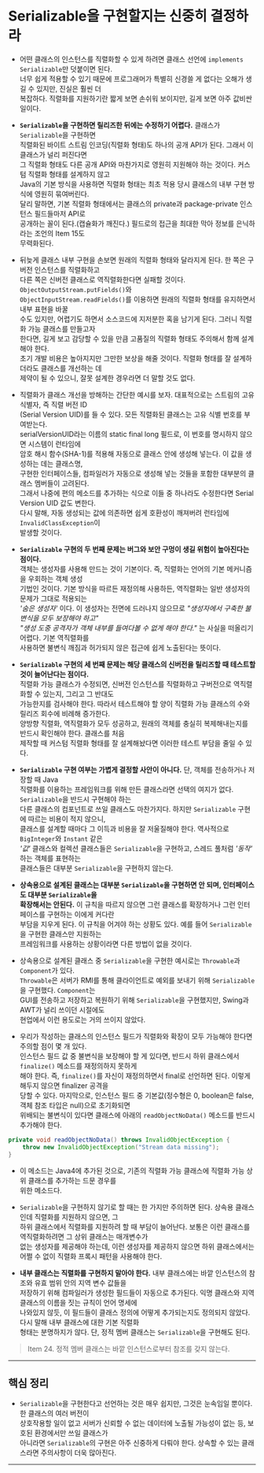# Serializable을 구현할지는 신중히 결정하라

- 어떤 클래스의 인스턴스를 직렬화할 수 있게 하려면 클래스 선언에 `implements Serializable`만 덧붙이면 된다.  
  너무 쉽게 적용할 수 있기 때문에 프로그래머가 특별히 신경쓸 게 없다는 오해가 생길 수 있지만, 진실은 훨씬 더  
  복잡하다. 직렬화를 지원하기란 짧게 보면 손쉬워 보이지만, 길게 보면 아주 값비싼 일이다.

- **`Serializable`을 구현하면 릴리즈한 뒤에는 수정하기 어렵다.** 클래스가 `Serializable`을 구현하면  
  직렬화된 바이트 스트림 인코딩(직렬화 형태)도 하나의 공개 API가 된다. 그래서 이 클래스가 널리 퍼진다면  
  그 직렬화 형태도 다른 공개 API와 마찬가지로 영원히 지원해야 하는 것이다. 커스텀 직렬화 형태를 설계하지 않고  
  Java의 기본 방식을 사용하면 직렬화 형태는 최초 적용 당시 클래스의 내부 구현 방식에 영원히 묶여버린다.  
  달리 말하면, 기본 직렬화 형태에서는 클래스의 private과 package-private 인스턴스 필드들마저 API로  
  공개하는 꼴이 된다.(캡슐화가 깨진다.) 필드로의 접근을 최대한 막아 정보를 은닉하라는 조언의 Item 15도  
  무력화된다.

- 뒤늦게 클래스 내부 구현을 손보면 원래의 직렬화 형태와 달라지게 된다. 한 쪽은 구 버전 인스턴스를 직렬화하고  
  다른 쪽은 신버전 클래스로 역직렬화한다면 실패할 것이다. `ObjectOutputStream.putFields()`와  
  `ObjectInputStream.readFields()`를 이용하면 원래의 직렬화 형태를 유지하면서 내부 표현을 바꿀  
  수도 있지만, 어렵기도 하면서 소스코드에 지저분한 혹을 남기게 된다. 그러니 직렬화 가능 클래스를 만들고자  
  한다면, 길게 보고 감당할 수 있을 만큼 고품질의 직렬화 형태도 주의해서 함께 설계해야 한다.  
  초기 개발 비용은 높아지지만 그만한 보상을 해줄 것이다. 직렬화 형태를 잘 설계하더라도 클래스를 개선하는 데  
  제약이 될 수 있으니, 잘못 설계한 경우라면 더 말할 것도 없다.

- 직렬화가 클래스 개선을 방해하는 간단한 예시를 보자. 대표적으로는 스트림의 고유 식별자, 즉 직렬 버전 ID  
  (Serial Version UID)를 들 수 있다. 모든 직렬화된 클래스는 고유 식별 번호를 부여받는다.  
  serialVersionUID라는 이름의 static final long 필드로, 이 번호를 명시하지 않으면 시스템이 런타임에  
  암호 해시 함수(SHA-1)를 적용해 자동으로 클래스 안에 생성해 넣는다. 이 값을 생성하는 데는 클래스명,  
  구현한 인터페이스들, 컴파일러가 자동으로 생성해 넣는 것들을 포함한 대부분의 클래스 멤버들이 고려된다.  
  그래서 나중에 편의 메소드를 추가하는 식으로 이들 중 하나라도 수정한다면 Serial Version UID 값도 변한다.  
  다시 말해, 자동 생성되는 값에 의존하면 쉽게 호환성이 깨져버려 런타임에 `InvalidClassException`이  
  발생할 것이다.

- **`Serializable` 구현의 두 번째 문제는 버그와 보안 구멍이 생길 위험이 높아진다는 점이다.**  
  객체는 생성자를 사용해 만드는 것이 기본이다. 즉, 직렬화는 언어의 기본 메커니즘을 우회하는 객체 생성  
  기법인 것이다. 기본 방식을 따르든 재정의해 사용하든, 역직렬화는 일반 생성자의 문제가 그대로 적용되는  
  _'숨은 생성자'_ 이다. 이 생성자는 전면에 드러나지 않으므로 _"생성자에서 구축한 불변식을 모두 보장해야 하고"_  
  _"생성 도중 공격자가 객체 내부를 들여다볼 수 없게 해야 한다."_ 는 사실을 떠올리기 어렵다. 기본 역직렬화를  
  사용하면 불변식 깨짐과 허가되지 않은 접근에 쉽게 노출된다는 뜻이다.

- **`Serializable` 구현의 세 번째 문제는 해당 클래스의 신버전을 릴리즈할 때 테스트할 것이 늘어난다는 점이다.**  
  직렬화 가능 클래스가 수정되면, 신버전 인스턴스를 직렬화하고 구버전으로 역직렬화할 수 있는지, 그리고 그 반대도  
  가능한지를 검사해야 한다. 따라서 테스트해야 할 양이 직렬화 가능 클래스의 수와 릴리즈 회수에 비례해 증가한다.  
  양방향 직렬화, 역직렬화가 모두 성공하고, 원래의 객체를 충실히 복제해내는지를 반드시 확인해야 한다. 클래스를 처음  
  제작할 때 커스텀 직렬화 형태를 잘 설계해놨다면 이러한 테스트 부담을 줄일 수 있다.

- **`Serializable` 구현 여부는 가볍게 결정할 사안이 아니다.** 단, 객체를 전송하거나 저장할 때 Java  
  직렬화를 이용하는 프레임워크를 위해 만든 클래스라면 선택의 여지가 없다. `Serializable`을 반드시 구현해야 하는  
  다른 클래스의 컴포넌트로 쓰일 클래스도 마찬가지다. 하지만 `Serializable` 구현에 따르는 비용이 적지 않으니,  
  클래스를 설계할 때마다 그 이득과 비용을 잘 저울질해야 한다. 역사적으로 `BigInteger`와 `Instant` 같은  
  _'값'_ 클래스와 컬렉션 클래스들은 `Serializable`을 구현하고, 스레드 풀처럼 _'동작'_ 하는 객체를 표현하는  
  클래스들은 대부분 `Serializable`을 구현하지 않는다.

- **상속용으로 설계된 클래스는 대부분 `Serializable`을 구현하면 안 되며, 인터페이스도 대부분 `Serializable`을**  
  **확장해서는 안된다.** 이 규칙을 따르지 않으면 그런 클래스를 확장하거나 그런 인터페이스를 구현하는 이에게 커다란  
  부담을 지우게 된다. 이 규칙을 어겨야 하는 상황도 있다. 예를 들어 `Serializable`을 구현한 클래스만 지원하는  
  프레임워크를 사용하는 상황이라면 다른 방법이 없을 것이다.

- 상속용으로 설계된 클래스 중 `Serializable`을 구현한 예시로는 `Throwable`과 `Component`가 있다.  
  `Throwable`은 서버가 RMI를 통해 클라이언트로 예외를 보내기 위해 `Serializable`을 구현했다. `Component`는  
  GUI를 전송하고 저장하고 복원하기 위해 `Serializable`을 구현했지만, Swing과 AWT가 널리 쓰이던 시절에도  
  현업에서 이런 용도로는 거의 쓰이지 않았다.

- 우리가 작성하는 클래스의 인스턴스 필드가 직렬화와 확장이 모두 가능해야 한다면 주의할 점이 몇 개 있다.  
  인스턴스 필드 값 중 불변식을 보장해야 할 게 있다면, 반드시 하위 클래스에서 `finalize()` 메소드를 재정의하지 못하게  
  해야 한다. 즉, `finalize()`를 자신이 재정의하면서 final로 선언하면 된다. 이렇게 해두지 않으면 finalizer 공격을  
  당할 수 있다. 마지막으로, 인스턴스 필드 중 기본값(정수형은 0, boolean은 false, 객체 참조 타입은 null)으로 초기화되면  
  위배되는 불변식이 있다면 클래스에 아래의 `readObjectNoData()` 메소드를 반드시 추가해야 한다.

```java
private void readObjectNoData() throws InvalidObjectException {
    throw new InvalidObjectException("Stream data missing");
}
```

- 이 메소드는 Java4에 추가된 것으로, 기존의 직렬화 가능 클래스에 직렬화 가능 상위 클래스를 추가하는 드문 경우를  
  위한 메소드다.

- `Serializable`을 구현하지 않기로 할 때는 한 가지만 주의하면 된다. 상속용 클래스인데 직렬화를 지원하지 않으면, 그  
  하위 클래스에서 직렬화를 지원하려 할 때 부담이 늘어난다. 보통은 이런 클래스를 역직렬화하려면 그 상위 클래스는 매개변수가  
  없는 생성자를 제공해야 하는데, 이런 생성자를 제공하지 않으면 하위 클래스에서는 어쩔 수 없이 직렬화 프록시 패턴을 사용해야 한다.

- **내부 클래스는 직렬화를 구현하지 말아야 한다.** 내부 클래스에는 바깥 인스턴스의 참조와 유효 범위 안의 지역 변수 값들을  
  저장하기 위해 컴파일러가 생성한 필드들이 자동으로 추가된다. 익명 클래스와 지역 클래스의 이름을 짓는 규칙이 언어 명세에  
  나와있지 않듯, 이 필드들이 클래스 정의에 어떻게 추가되는지도 정의되지 않았다. 다시 말해 내부 클래스에 대한 기본 직렬화  
  형태는 분명하지가 않다. 단, 정적 멤버 클래스는 `Serializable`을 구현해도 된다.

> Item 24. 정적 멤버 클래스는 바깥 인스턴스로부터 참조를 갖지 않는다.

<hr/>

## 핵심 정리

- `Serializable`을 구현한다고 선언하는 것은 매우 쉽지만, 그것은 눈속임일 뿐이다. 한 클래스의 여러 버전이  
  상호작용할 일이 없고 서버가 신뢰할 수 없는 데이터에 노출될 가능성이 없는 등, 보호된 환경에서만 쓰일 클래스가  
  아니라면 `Serializable`의 구현은 아주 신중하게 다뤄야 한다. 상속할 수 있는 클래스라면 주의사항이 더욱 많아진다.

<hr/>

